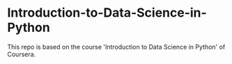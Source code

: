 # Introduction-to-Data-Science-in-Python
This repo is based on the course 'Introduction to Data Science in Python' of Coursera.
